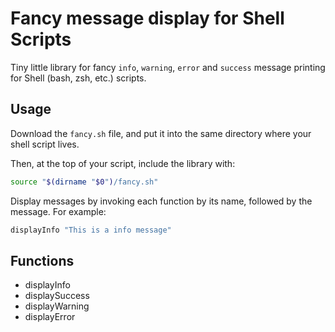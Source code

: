 # Fancy message display for Shell Scripts

Tiny little library for fancy `info`, `warning`, `error` and `success` message
printing for Shell (bash, zsh, etc.) scripts.

## Usage

Download the `fancy.sh` file, and put it into the same directory where your
shell script lives.

Then, at the top of your script, include the library with:

```sh
source "$(dirname "$0")/fancy.sh"
```

Display messages by invoking each function by its name, followed by the message.
For example:

```sh
displayInfo "This is a info message"
```

## Functions

* displayInfo
* displaySuccess
* displayWarning
* displayError
